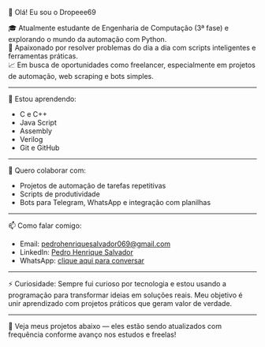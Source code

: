 👋 Olá! Eu sou o Dropeee69

🎓 Atualmente estudante de Engenharia de Computação (3ª fase) e explorando o mundo da automação com Python.  
🚀 Apaixonado por resolver problemas do dia a dia com scripts inteligentes e ferramentas práticas.  
📈 Em busca de oportunidades como freelancer, especialmente em projetos de automação, web scraping e bots simples.  

---

🧠 Estou aprendendo:
- C e C++
- Java Script
- Assembly
- Verilog
- Git e GitHub

---

💼 Quero colaborar com:
- Projetos de automação de tarefas repetitivas
- Scripts de produtividade
- Bots para Telegram, WhatsApp e integração com planilhas

---

📫 Como falar comigo:
- Email: pedrohenriquesalvador069@gmail.com
- LinkedIn: [Pedro Henrique Salvador](www.linkedin.com/in/pedrohsalvador305440)
- WhatsApp: [clique aqui para conversar](https://wa.me/+5549999384910)

---

⚡ Curiosidade:
Sempre fui curioso por tecnologia e estou usando a programação para transformar ideias em soluções reais. Meu objetivo é unir aprendizado com projetos práticos que geram valor de verdade.

---

🔧 Veja meus projetos abaixo — eles estão sendo atualizados com frequência conforme avanço nos estudos e freelas!
